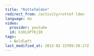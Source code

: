 ```yaml
---
title: "Rottefælden"
redirect_from: /activity/rottef-lden
language: da
video:
  provider: youtube
  id: k3XLSP7bjI0
tags:
  - Boldløft
last_modified_at: 2013-02-15T09:38:17Z
---
```



